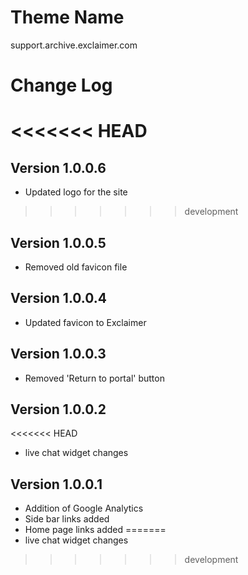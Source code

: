 # Theme Name
support.archive.exclaimer.com

# Change Log
<<<<<<< HEAD
=======
## Version 1.0.0.6
* Updated logo for the site

>>>>>>> development
## Version 1.0.0.5
* Removed old favicon file

## Version 1.0.0.4
* Updated favicon to Exclaimer

## Version 1.0.0.3
* Removed 'Return to portal' button

## Version 1.0.0.2
<<<<<<< HEAD
* live chat widget changes

## Version 1.0.0.1
* Addition of Google Analytics
* Side bar links added
* Home page links added
=======
* live chat widget changes
>>>>>>> development
